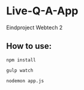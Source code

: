# Live-Q-A-App
Eindproject Webtech 2

## How to use:

```
npm install
```

```
gulp watch
```

```
nodemon app.js
```
